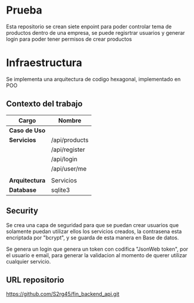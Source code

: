 

# Prueba

Esta repositorio se crean siete enpoint para poder controlar tema de productos dentro de una empresa, se puede regisrtrar usuarios y generar login para poder tener permisos de crear productos


# Infraestructura

Se implementa una arquitectura de codigo hexagonal, implementado en POO


## Contexto del trabajo

| **Cargo**						 | **Nombre**		     |  
|--------------------------------|-----------------------|
| **Caso de Uso**  				 |                       |   
| **Servicios**                  | /api/products         |
|                                | /api/register         |
|                                | /api/login            |
|                                | /api/user/me          |
|                                |                       |
| **Arquitectura**               | Servicios             |
| **Database**                   | sqlite3               |


## Security

Se crea una capa de seguridad para que se puedan crear usuarios que solamente puedan utilizar ellos los servicios creados, la contrasena esta encriptada por "bcrypt", y se guarda de esta manera en Base de datos.

Se genera un login que genera un token con codifica "JsonWeb token", por el usuario e email, para generar la validacion al momento de querer utilizar cualquier servicio.


## URL repositorio

https://github.com/S2rg45/fin_backend_api.git